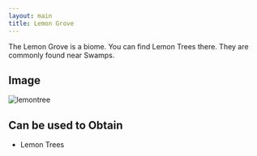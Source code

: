 ```yaml
---
layout: main
title: Lemon Grove
---
```


The Lemon Grove is a biome. You can find Lemon Trees there. They are commonly found near Swamps.

## Image

![lemontree](https://t.gyazo.com/teams/chew/9adeddcfc153002eabe941bb1380a52f.png)

## Can be used to Obtain

- Lemon Trees
